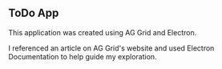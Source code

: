 ## ToDo App

This application was created using AG Grid and Electron.

I referenced an article on AG Grid's website and used Electron Documentation to help guide my exploration.
